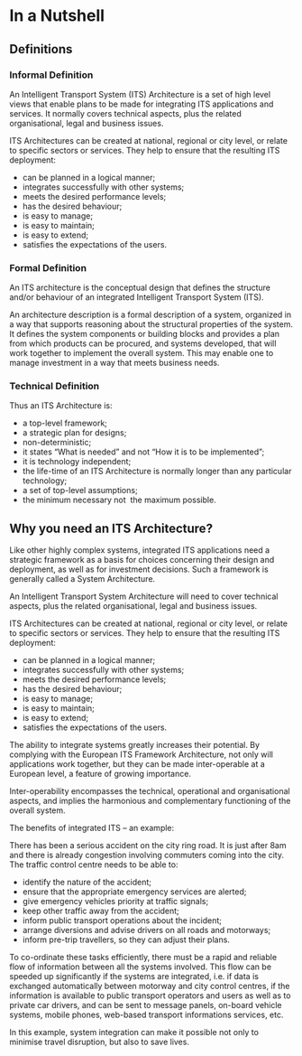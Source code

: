 # In a Nutshell

## Definitions

### Informal Definition

An Intelligent Transport System (ITS) Architecture is a set of high 
level views that enable plans to be made for integrating ITS 
applications and services. It normally covers technical aspects, plus 
the related organisational, legal and business issues.

ITS Architectures can be created at national, regional or city level,
 or relate to specific sectors or services. They help to ensure that the
 resulting ITS deployment:

 - can be planned in a logical manner;
 - integrates successfully with other systems;
 - meets the desired performance levels;
 - has the desired behaviour;
 - is easy to manage;
 - is easy to maintain;
 - is easy to extend;
 - satisfies the expectations of the users.

### Formal Definition
An ITS architecture is the conceptual design that defines the structure and/or behaviour of an integrated Intelligent Transport System (ITS).

An architecture description is a formal description of a system, organized in a way that supports reasoning about the structural properties of the system. It defines the system components or building blocks and provides a plan from which products can be procured, and systems developed, that will work together to implement the overall system. This may enable one to manage investment in a way that meets business needs.

### Technical Definition
Thus an ITS Architecture is:

 - a top-level framework;
 - a strategic plan for designs;
 - non-deterministic;
 - it states “What is needed” and not “How it is to be implemented”;
 - it is technology independent;
 - the life-time of an ITS Architecture is normally longer than any particular technology;
 - a set of top-level assumptions;
 - the minimum necessary  not  the maximum possible.

## Why you need an ITS Architecture?

Like other highly complex systems, integrated ITS applications need a strategic framework as a basis for choices concerning their design and deployment, as well as for investment decisions. Such a framework is generally called a System Architecture.

An Intelligent Transport System Architecture will need to cover technical aspects, plus the related organisational, legal and business issues.

ITS Architectures can be created at national, regional or city level, or relate to specific sectors or services. They help to ensure that the resulting ITS deployment:

 - can be planned in a logical manner;
 - integrates successfully with other systems;
 - meets the desired performance levels;
 - has the desired behaviour;
 - is easy to manage;
 - is easy to maintain;
 - is easy to extend;
 - satisfies the expectations of the users.

The ability to integrate systems greatly increases their potential. By complying with the European ITS Framework Architecture, not only will applications work together, but they can be made inter-operable at a European level, a feature of growing importance.

Inter-operability encompasses the technical, operational and organisational aspects, and implies the harmonious and complementary functioning of the overall system.

The benefits of integrated ITS – an example:

There has been a serious accident on the city ring road. It is just after 8am and there is already congestion involving commuters coming into the city. The traffic control centre needs to be able to:

 - identify the nature of the accident;
 - ensure that the appropriate emergency services are alerted;
 - give emergency vehicles priority at traffic signals;
 - keep other traffic away from the accident;
 - inform public transport operations about the incident;
 - arrange diversions and advise drivers on all roads and motorways;
 - inform pre-trip travellers, so they can adjust their plans.

To co-ordinate these tasks efficiently, there must be a rapid and reliable flow of information between all the systems involved. This flow can be speeded up significantly if the systems are integrated, i.e. if data is exchanged automatically between motorway and city control centres, if the information is available to public transport operators and users as well as to private car drivers, and can be sent to message panels, on-board vehicle systems, mobile phones, web-based transport informations services, etc.

In this example, system integration can make it possible not only to minimise travel disruption, but also to save lives.